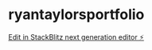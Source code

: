 # ryantaylorsportfolio

[Edit in StackBlitz next generation editor ⚡️](https://stackblitz.com/~/github.com/ryantaylor23/ryantaylorsportfolio)